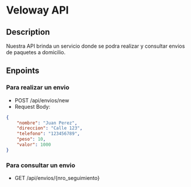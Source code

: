 # Veloway API

## Description
Nuestra API brinda un servicio donde se podra realizar y consultar envios de paquetes a domicilio.

## Enpoints
### Para realizar un envio
- POST /api/envios/new
- Request Body:
```json
{
    "nombre": "Juan Perez",
    "direccion": "Calle 123",
    "telefono": "123456789",
    "peso": 10,
    "valor": 1000
}
```

### Para consultar un envio
- GET /api/envios/{nro_seguimiento}

